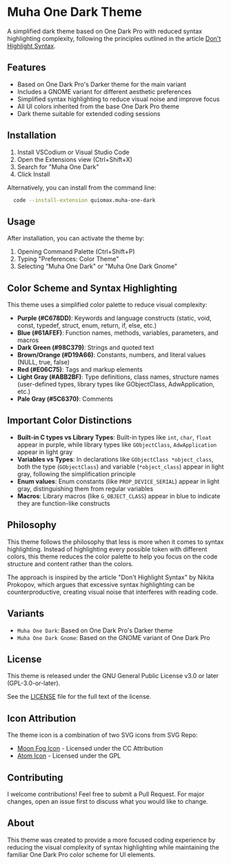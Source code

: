 # Muha One Dark Theme

A simplified dark theme based on One Dark Pro with reduced syntax highlighting complexity, following the principles outlined in the article [Don't Highlight Syntax](https://tonsky.me/blog/syntax-highlighting/).

## Features

- Based on One Dark Pro's Darker theme for the main variant
- Includes a GNOME variant for different aesthetic preferences
- Simplified syntax highlighting to reduce visual noise and improve focus
- All UI colors inherited from the base One Dark Pro theme
- Dark theme suitable for extended coding sessions

## Installation

1. Install VSCodium or Visual Studio Code
2. Open the Extensions view (Ctrl+Shift+X)
3. Search for "Muha One Dark"
4. Click Install

Alternatively, you can install from the command line:

```sh
  code --install-extension quiomax.muha-one-dark
```

## Usage

After installation, you can activate the theme by:

1. Opening Command Palette (Ctrl+Shift+P)
2. Typing "Preferences: Color Theme"
3. Selecting "Muha One Dark" or "Muha One Dark Gnome"

## Color Scheme and Syntax Highlighting

This theme uses a simplified color palette to reduce visual complexity:

- **Purple (#C678DD)**: Keywords and language constructs (static, void, const, typedef, struct, enum, return, if, else, etc.)
- **Blue (#61AFEF)**: Function names, methods, variables, parameters, and macros
- **Dark Green (#98C379)**: Strings and quoted text
- **Brown/Orange (#D19A66)**: Constants, numbers, and literal values (NULL, true, false)
- **Red (#E06C75)**: Tags and markup elements
- **Light Gray (#ABB2BF)**: Type definitions, class names, structure names (user-defined types, library types like GObjectClass, AdwApplication, etc.)
- **Pale Gray (#5C6370)**: Comments

## Important Color Distinctions

- **Built-in C types vs Library Types**: Built-in types like `int`, `char`, `float` appear in purple, while library types like `GObjectClass`, `AdwApplication` appear in light gray
- **Variables vs Types**: In declarations like `GObjectClass *object_class`, both the type (`GObjectClass`) and variable (`*object_class`) appear in light gray, following the simplification principle
- **Enum values**: Enum constants (like `PROP_DEVICE_SERIAL`) appear in light gray, distinguishing them from regular variables
- **Macros**: Library macros (like `G_OBJECT_CLASS`) appear in blue to indicate they are function-like constructs

## Philosophy

This theme follows the philosophy that less is more when it comes to syntax highlighting. Instead of highlighting every possible token with different colors, this theme reduces the color palette to help you focus on the code structure and content rather than the colors.

The approach is inspired by the article "Don't Highlight Syntax" by Nikita Prokopov, which argues that excessive syntax highlighting can be counterproductive, creating visual noise that interferes with reading code.

## Variants

- `Muha One Dark`: Based on One Dark Pro's Darker theme
- `Muha One Dark Gnome`: Based on the GNOME variant of One Dark Pro

## License

This theme is released under the GNU General Public License v3.0 or later (GPL-3.0-or-later).

See the [LICENSE](./LICENSE) file for the full text of the license.

## Icon Attribution

The theme icon is a combination of two SVG icons from SVG Repo:
- [Moon Fog Icon](https://www.svgrepo.com/svg/526040/moon-fog) - Licensed under the CC Attribution
- [Atom Icon](https://www.svgrepo.com/svg/341623/atom) - Licensed under the GPL

## Contributing

I welcome contributions! Feel free to submit a Pull Request. For major changes, open an issue first to discuss what you would like to change.

## About

This theme was created to provide a more focused coding experience by reducing the visual complexity of syntax highlighting while maintaining the familiar One Dark Pro color scheme for UI elements.
